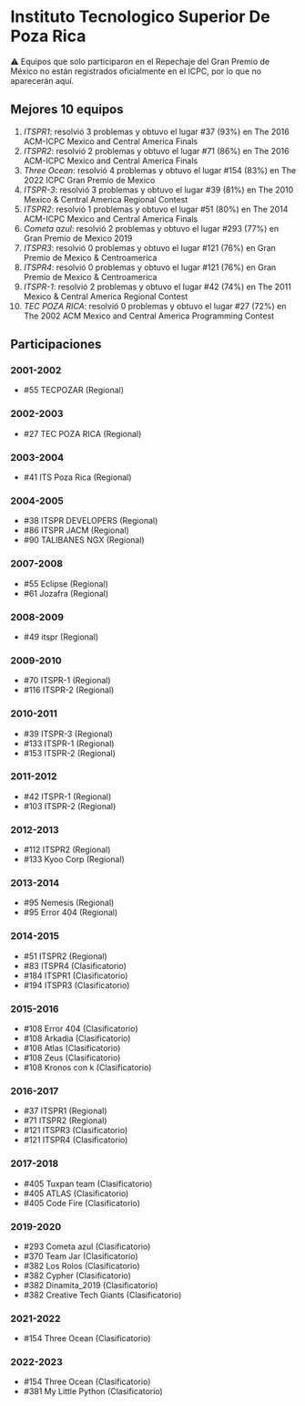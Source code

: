 # Instituto Tecnologico Superior De Poza Rica

:warning: Equipos que solo participaron en el Repechaje del Gran Premio de México no están registrados oficialmente en el ICPC, por lo que no aparecerán aquí.

## Mejores 10 equipos

1. _ITSPR1_: resolvió 3 problemas y obtuvo el lugar #37 (93%) en The 2016 ACM-ICPC Mexico and Central America Finals
1. _ITSPR2_: resolvió 2 problemas y obtuvo el lugar #71 (86%) en The 2016 ACM-ICPC Mexico and Central America Finals
1. _Three Ocean_: resolvió 4 problemas y obtuvo el lugar #154 (83%) en The 2022 ICPC Gran Premio de Mexico
1. _ITSPR-3_: resolvió 3 problemas y obtuvo el lugar #39 (81%) en The 2010 Mexico & Central America Regional Contest
1. _ITSPR2_: resolvió 1 problemas y obtuvo el lugar #51 (80%) en The 2014 ACM-ICPC Mexico and Central America Finals
1. _Cometa azul_: resolvió 2 problemas y obtuvo el lugar #293 (77%) en Gran Premio de Mexico 2019
1. _ITSPR3_: resolvió 0 problemas y obtuvo el lugar #121 (76%) en Gran Premio de Mexico & Centroamerica
1. _ITSPR4_: resolvió 0 problemas y obtuvo el lugar #121 (76%) en Gran Premio de Mexico & Centroamerica
1. _ITSPR-1_: resolvió 2 problemas y obtuvo el lugar #42 (74%) en The 2011 Mexico & Central America Regional Contest
1. _TEC POZA RICA_: resolvió 0 problemas y obtuvo el lugar #27 (72%) en The 2002 ACM Mexico and Central America Programming Contest

## Participaciones

### 2001-2002

- #55 TECPOZAR (Regional)

### 2002-2003

- #27 TEC POZA RICA (Regional)

### 2003-2004

- #41 ITS Poza Rica (Regional)

### 2004-2005

- #38 ITSPR DEVELOPERS (Regional)
- #86 ITSPR JACM (Regional)
- #90 TALIBANES NGX (Regional)

### 2007-2008

- #55 Eclipse (Regional)
- #61 Jozafra (Regional)

### 2008-2009

- #49 itspr (Regional)

### 2009-2010

- #70 ITSPR-1 (Regional)
- #116 ITSPR-2 (Regional)

### 2010-2011

- #39 ITSPR-3 (Regional)
- #133 ITSPR-1 (Regional)
- #153 ITSPR-2 (Regional)

### 2011-2012

- #42 ITSPR-1 (Regional)
- #103 ITSPR-2 (Regional)

### 2012-2013

- #112 ITSPR2 (Regional)
- #133 Kyoo Corp (Regional)

### 2013-2014

- #95 Nemesis (Regional)
- #95 Error 404 (Regional)

### 2014-2015

- #51 ITSPR2 (Regional)
- #83 ITSPR4 (Clasificatorio)
- #184 ITSPR1 (Clasificatorio)
- #194 ITSPR3 (Clasificatorio)

### 2015-2016

- #108 Error 404 (Clasificatorio)
- #108 Arkadia (Clasificatorio)
- #108 Atlas (Clasificatorio)
- #108 Zeus (Clasificatorio)
- #108 Kronos con k (Clasificatorio)

### 2016-2017

- #37 ITSPR1 (Regional)
- #71 ITSPR2 (Regional)
- #121 ITSPR3 (Clasificatorio)
- #121 ITSPR4 (Clasificatorio)

### 2017-2018

- #405 Tuxpan team (Clasificatorio)
- #405 ATLAS (Clasificatorio)
- #405 Code Fire (Clasificatorio)

### 2019-2020

- #293 Cometa azul (Clasificatorio)
- #370 Team Jar (Clasificatorio)
- #382 Los Rolos (Clasificatorio)
- #382 Cypher (Clasificatorio)
- #382 Dinamita_2019 (Clasificatorio)
- #382 Creative Tech Giants (Clasificatorio)

### 2021-2022

- #154 Three Ocean (Clasificatorio)

### 2022-2023

- #154 Three Ocean (Clasificatorio)
- #381 My Little Python (Clasificatorio)




